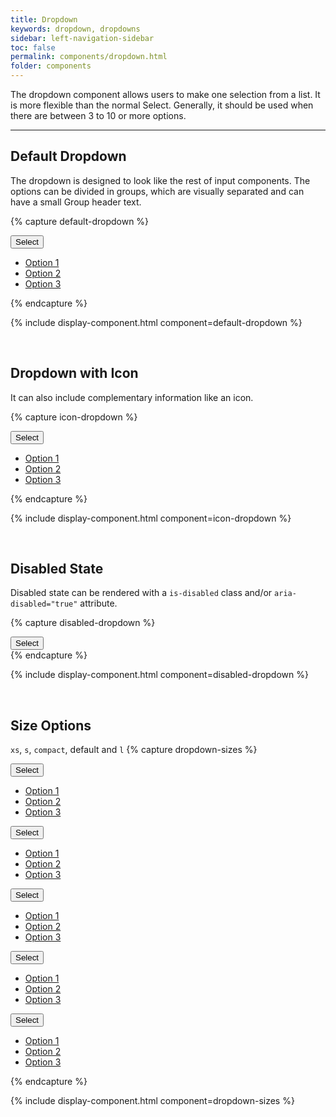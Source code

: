 ```yaml
---
title: Dropdown
keywords: dropdown, dropdowns
sidebar: left-navigation-sidebar
toc: false
permalink: components/dropdown.html
folder: components
---
```


The dropdown component allows users to make one selection from a list. It is more flexible than the normal Select. Generally, it should be used when there are between 3 to 10 or more options.

<hr />

## Default Dropdown

The dropdown is designed to look like the rest of input components. The options can be divided in groups, which are visually separated and can have a small Group header text.

{% capture default-dropdown %}
<div class="fd-dropdown">
    <button class="fd-dropdown__control fd-button--toolbar" aria-controls="PMiPS427" aria-expanded="false" aria-haspopup="true">
        Select
    </button>
    <nav class="fd-dropdown__menu" aria-hidden="true" id="PMiPS427">
      <ul class="fd-dropdown__list">
        <li><a href="#" class="fd-dropdown__item">Option 1</a></li>
        <li><a href="#" class="fd-dropdown__item">Option 2</a></li>
        <li><a href="#" class="fd-dropdown__item">Option 3</a></li>
      </ul>
    </nav>
</div>
{% endcapture %}

{% include display-component.html component=default-dropdown %}

<br />

## Dropdown with Icon

It can also include complementary information like an icon.

{% capture icon-dropdown %}
<div class="fd-dropdown">
    <button class="fd-dropdown__control fd-button--toolbar sap-icon--filter" aria-controls="rx5P8643" aria-expanded="false" aria-haspopup="true">
        Select
    </button>
    <nav class="fd-dropdown__menu" aria-hidden="true" id="rx5P8643">
      <ul class="fd-dropdown__list">
        <li><a href="#" class="fd-dropdown__item">Option 1</a></li>
        <li><a href="#" class="fd-dropdown__item">Option 2</a></li>
        <li><a href="#" class="fd-dropdown__item">Option 3</a></li>
      </ul>
    </nav>
</div>
{% endcapture %}

{% include display-component.html component=icon-dropdown %}

<br />

## Disabled State

Disabled state can be rendered with a `is-disabled` class and/or `aria-disabled="true"` attribute.

{% capture disabled-dropdown %}
<div class="fd-dropdown">
    <button class="fd-dropdown__control fd-button--toolbar sap-icon--filter is-disabled" aria-controls="Cz0R9591" aria-expanded="false" aria-haspopup="true" aria-disabled="true">
        Select
    </button>
</div>
{% endcapture %}

{% include display-component.html component=disabled-dropdown %}

<br>

## Size Options
`xs`, `s`, `compact`, default and `l`
{% capture dropdown-sizes %}
<div class="fd-dropdown">
    <button class="fd-dropdown__control fd-button--toolbar fd-button--xs" aria-controls="xs" aria-expanded="false" aria-haspopup="true">
        Select
    </button>
    <nav class="fd-dropdown__menu" aria-hidden="true" id="xs">
      <ul class="fd-dropdown__list">
        <li><a href="#" class="fd-dropdown__item">Option 1</a></li>
        <li><a href="#" class="fd-dropdown__item">Option 2</a></li>
        <li><a href="#" class="fd-dropdown__item">Option 3</a></li>
      </ul>
    </nav>
</div>

<div class="fd-dropdown">
    <button class="fd-dropdown__control fd-button--toolbar fd-button--s" aria-controls="s" aria-expanded="false" aria-haspopup="true">
        Select
    </button>
    <nav class="fd-dropdown__menu" aria-hidden="true" id="s">
      <ul class="fd-dropdown__list">
        <li><a href="#" class="fd-dropdown__item">Option 1</a></li>
        <li><a href="#" class="fd-dropdown__item">Option 2</a></li>
        <li><a href="#" class="fd-dropdown__item">Option 3</a></li>
      </ul>
    </nav>
</div>

<div class="fd-dropdown">
    <button class="fd-dropdown__control fd-button--toolbar fd-button--compact" aria-controls="compact" aria-expanded="false" aria-haspopup="true">
        Select
    </button>
    <nav class="fd-dropdown__menu" aria-hidden="true" id="compact">
      <ul class="fd-dropdown__list">
        <li><a href="#" class="fd-dropdown__item">Option 1</a></li>
        <li><a href="#" class="fd-dropdown__item">Option 2</a></li>
        <li><a href="#" class="fd-dropdown__item">Option 3</a></li>
      </ul>
    </nav>
</div>

<div class="fd-dropdown">
    <button class="fd-dropdown__control fd-button--toolbar" aria-controls="default" aria-expanded="false" aria-haspopup="true">
        Select
    </button>
    <nav class="fd-dropdown__menu" aria-hidden="true" id="default">
      <ul class="fd-dropdown__list">
        <li><a href="#" class="fd-dropdown__item">Option 1</a></li>
        <li><a href="#" class="fd-dropdown__item">Option 2</a></li>
        <li><a href="#" class="fd-dropdown__item">Option 3</a></li>
      </ul>
    </nav>
</div>

<div class="fd-dropdown">
    <button class="fd-dropdown__control fd-button--toolbar fd-button--l" aria-controls="l" aria-expanded="false" aria-haspopup="true">
        Select
    </button>
    <nav class="fd-dropdown__menu" aria-hidden="true" id="l">
      <ul class="fd-dropdown__list">
        <li><a href="#" class="fd-dropdown__item">Option 1</a></li>
        <li><a href="#" class="fd-dropdown__item">Option 2</a></li>
        <li><a href="#" class="fd-dropdown__item">Option 3</a></li>
      </ul>
    </nav>
</div>

{% endcapture %}

{% include display-component.html component=dropdown-sizes %}

